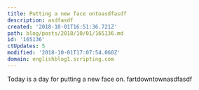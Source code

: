 ```yaml
---
title: Putting a new face ontoasdfasdf
description: asdfasdf
created: '2018-10-01T16:51:36.721Z'
path: blog/posts/2018/10/01/165136.md
id: '165136'
ctUpdates: 5
modified: '2018-10-01T17:07:54.060Z'
domain: englishblog1.scripting.com
---
```

Today is a day for putting a new face on. fartdowntownasdfasdf